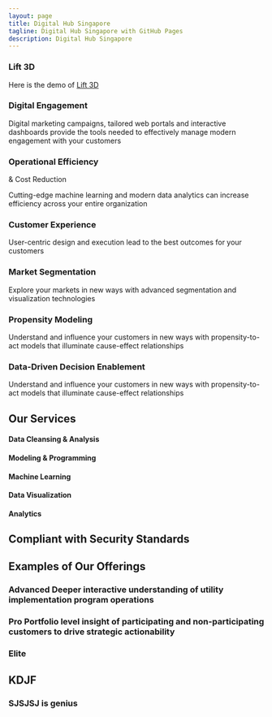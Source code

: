 ```yaml
---
layout: page
title: Digital Hub Singapore
tagline: Digital Hub Singapore with GitHub Pages
description: Digital Hub Singapore
---
```


### Lift 3D  
Here is the demo of [Lift 3D](pages/lift3d)


### Digital Engagement

Digital marketing campaigns, tailored web portals and interactive dashboards provide the tools needed to effectively manage modern engagement with your customers

### Operational Efficiency  
& Cost Reduction

Cutting-edge machine learning and modern data analytics can increase efficiency across your entire organization

### Customer Experience

User-centric design and execution lead to the best outcomes for your customers


### Market Segmentation

Explore your markets in new ways with advanced segmentation and visualization technologies


### Propensity Modeling

Understand and influence your customers in new ways with propensity-to-act models that illuminate cause-effect relationships

### Data-Driven Decision Enablement

Understand and influence your customers in new ways with propensity-to-act models that illuminate cause-effect relationships

## Our Services

#### Data Cleansing & Analysis

#### Modeling  & Programming

#### Machine Learning

#### Data Visualization

#### Analytics

## Compliant with Security Standards

## Examples of Our Offerings

### Advanced Deeper interactive understanding of utility implementation program operations

### Pro Portfolio level insight of participating and non-participating customers to drive strategic actionability

### Elite

## KDJF

### SJSJSJ is genius
